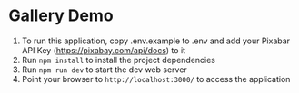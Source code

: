 # Gallery Demo

1. To run this application, copy .env.example to .env and add your Pixabar API Key (https://pixabay.com/api/docs) to it
2. Run `npm install` to install the project dependencies
3. Run `npm run dev` to start the dev web server
4. Point your browser to `http://localhost:3000/` to access the application